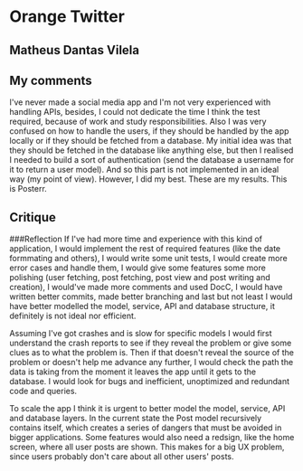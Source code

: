 # Orange Twitter
## Matheus Dantas Vilela

## My comments

I've never made a social media app and I'm not very experienced with handling APIs, besides, I could not dedicate the time I think the test required, because of work and study responsibilities.
Also I was very confused on how to handle the users, if they should be handled by the app locally or if they should be fetched from a database. My initial idea was that they should be fetched in the database like anything else, but then I realised I needed to build a sort of authentication (send the database a username for it to return a user model). And so this part is not implemented in an ideal way (my point of view).
However, I did my best. These are my results. This is Posterr.

## Critique

###Reflection
If I've had more time and experience with this kind of application, I would implement the rest of required features (like the date formmating and others), I would write some unit tests, I would create more error cases and handle them, I would give some features some more polishing (user fetching, post fetching, post view and post writing and creation), I would've made more comments and used DocC, I would have written better commits, made better branching and last but not least I would have better modelled the model, service, API and database structure, it definitely is not ideal nor efficient.

Assuming I've got crashes and is slow for specific models I would first understand the crash reports to see if they reveal the problem or give some clues as to what the problem is. Then if that doesn't reveal the source of the problem or doesn't help me advance any further, I would check the path the data is taking from the moment it leaves the app until it gets to the database. I would look for bugs and inefficient, unoptimized and redundant code and queries.

To scale the app I think it is urgent to better model the model, service, API and database layers. In the current state the Post model recursively contains itself, which creates a series of dangers that must be avoided in bigger applications. Some features would also need a redsign, like the home screen, where all user posts are shown. This makes for a big UX problem, since users probably don't care about all other users' posts.
